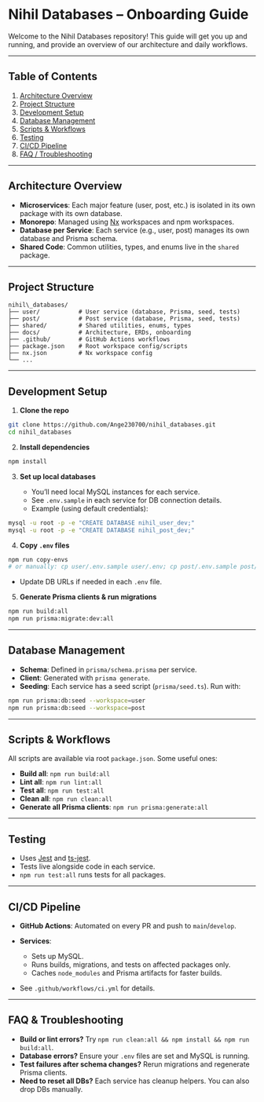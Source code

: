  <!-- docs/ONBOARDING.md -->

# Nihil Databases – Onboarding Guide

Welcome to the Nihil Databases repository! This guide will get you up and running, and provide an overview of our architecture and daily workflows.

---

## Table of Contents

1. [Architecture Overview](#architecture-overview)
2. [Project Structure](#project-structure)
3. [Development Setup](#development-setup)
4. [Database Management](#database-management)
5. [Scripts & Workflows](#scripts--workflows)
6. [Testing](#testing)
7. [CI/CD Pipeline](#cicd-pipeline)
8. [FAQ / Troubleshooting](#faq--troubleshooting)

---

## Architecture Overview

- **Microservices**: Each major feature (user, post, etc.) is isolated in its own package with its own database.
- **Monorepo**: Managed using [Nx](https://nx.dev/) workspaces and npm workspaces.
- **Database per Service**: Each service (e.g., user, post) manages its own database and Prisma schema.
- **Shared Code**: Common utilities, types, and enums live in the `shared` package.

---

## Project Structure

```
nihil\_databases/
├── user/           # User service (database, Prisma, seed, tests)
├── post/           # Post service (database, Prisma, seed, tests)
├── shared/         # Shared utilities, enums, types
├── docs/           # Architecture, ERDs, onboarding
├── .github/        # GitHub Actions workflows
├── package.json    # Root workspace config/scripts
├── nx.json         # Nx workspace config
└── ...
```

---

## Development Setup

1. **Clone the repo**

```sh
git clone https://github.com/Ange230700/nihil_databases.git
cd nihil_databases
```

2. **Install dependencies**

```sh
npm install
```

3. **Set up local databases**

   * You’ll need local MySQL instances for each service.
   * See `.env.sample` in each service for DB connection details.
   * Example (using default credentials):

```sh
mysql -u root -p -e "CREATE DATABASE nihil_user_dev;"
mysql -u root -p -e "CREATE DATABASE nihil_post_dev;"
```

4. **Copy `.env` files**

```sh
npm run copy-envs
# or manually: cp user/.env.sample user/.env; cp post/.env.sample post/.env
```

   * Update DB URLs if needed in each `.env` file.

5. **Generate Prisma clients & run migrations**

```sh
npm run build:all
npm run prisma:migrate:dev:all
```

---

## Database Management

* **Schema**: Defined in `prisma/schema.prisma` per service.
* **Client**: Generated with `prisma generate`.
* **Seeding**: Each service has a seed script (`prisma/seed.ts`).
  Run with:

```sh
npm run prisma:db:seed --workspace=user
npm run prisma:db:seed --workspace=post
```

---

## Scripts & Workflows

All scripts are available via root `package.json`. Some useful ones:

* **Build all**: `npm run build:all`
* **Lint all**: `npm run lint:all`
* **Test all**: `npm run test:all`
* **Clean all**: `npm run clean:all`
* **Generate all Prisma clients**: `npm run prisma:generate:all`

---

## Testing

* Uses [Jest](https://jestjs.io/) and [ts-jest](https://kulshekhar.github.io/ts-jest/).
* Tests live alongside code in each service.
* `npm run test:all` runs tests for all packages.

---

## CI/CD Pipeline

* **GitHub Actions**: Automated on every PR and push to `main`/`develop`.
* **Services**:

  * Sets up MySQL.
  * Runs builds, migrations, and tests on affected packages only.
  * Caches `node_modules` and Prisma artifacts for faster builds.
* See `.github/workflows/ci.yml` for details.

---

## FAQ & Troubleshooting

* **Build or lint errors?**
  Try `npm run clean:all && npm install && npm run build:all`.
* **Database errors?**
  Ensure your `.env` files are set and MySQL is running.
* **Test failures after schema changes?**
  Rerun migrations and regenerate Prisma clients.
* **Need to reset all DBs?**
  Each service has cleanup helpers. You can also drop DBs manually.
